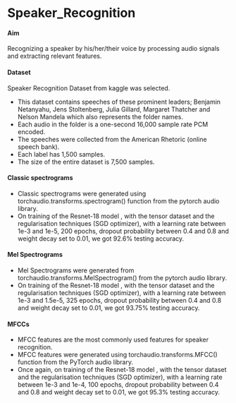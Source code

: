 # Speaker_Recognition

#### Aim
Recognizing a speaker by his/her/their voice by processing audio signals and extracting relevant features. 


#### Dataset
Speaker Recognition Dataset from kaggle was selected.
* This dataset contains speeches of these prominent leaders; Benjamin Netanyahu, Jens Stoltenberg, Julia Gillard, Margaret Thatcher and Nelson Mandela which also represents the folder names. 
* Each audio in the folder is a one-second 16,000 sample rate PCM encoded.
* The speeches were collected from the  American Rhetoric (online speech bank).
* Each label has 1,500 samples. 
* The size of the entire dataset is 7,500 samples.

#### Classic spectrograms 
* Classic spectrograms were generated using torchaudio.transforms.spectrogram() function from the pytorch audio library.
* On training of the Resnet-18 model , with the tensor dataset and the regularisation techniques (SGD optimizer), with a learning rate between 1e-3 and 1e-5, 200 epochs, dropout probability between 0.4 and 0.8 and weight decay set to 0.01, we got 92.6% testing accuracy.

#### Mel Spectrograms 
* Mel Spectrograms were generated from torchaudio.transforms.MelSpectrogram() from the pytorch audio library. 
* On training of the Resnet-18 model , with the tensor dataset and the regularisation techniques (SGD optimizer), with a learning rate between 1e-3 and 1.5e-5, 325 epochs, dropout probability between 0.4 and 0.8 and weight decay set to 0.01, we got 93.75% testing accuracy.

#### MFCCs 
* MFCC features are the most commonly used features for speaker recognition.
* MFCC features were generated using torchaudio.transforms.MFCC() function from the PyTorch audio library.
* Once again, on training of the Resnet-18 model , with the tensor dataset and the regularisation techniques (SGD optimizer), with a learning rate between 1e-3 and 1e-4, 100 epochs, dropout probability between 0.4 and 0.8 and weight decay set to 0.01, we got 95.3%  testing accuracy.


